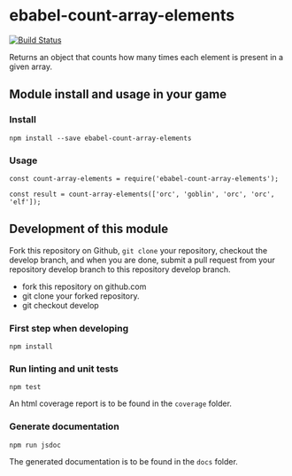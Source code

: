 # ebabel-count-array-elements
[![Build Status](https://travis-ci.org/ebabel-eu/ebabel-count-array-elements.svg?branch=master)](https://travis-ci.org/ebabel-eu/ebabel-count-array-elements)

Returns an object that counts how many times each element is present in a given array.

## Module install and usage in your game

### Install
```
npm install --save ebabel-count-array-elements
```

### Usage
```
const count-array-elements = require('ebabel-count-array-elements');

const result = count-array-elements(['orc', 'goblin', 'orc', 'orc', 'elf']);
```

## Development of this module
Fork this repository on Github, `git clone` your repository, checkout the develop branch, and when you are done, submit a pull request from your repository develop branch to this repository develop branch.

* fork this repository on github.com
* git clone your forked repository.
* git checkout develop

### First step when developing
```
npm install
```

### Run linting and unit tests
```
npm test
```

An html coverage report is to be found in the `coverage` folder.

### Generate documentation
```
npm run jsdoc
```

The generated documentation is to be found in the `docs` folder.
